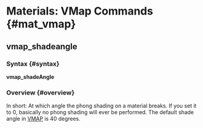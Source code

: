 # Materials: VMap Commands {#mat_vmap}
## vmap_shadeangle
### Syntax {#syntax}

**vmap_shadeAngle <degrees>**

### Overview {#overview}

In short: At which angle the phong shading on a material breaks. If you
set it to 0, basically no phong shading will ever be performed. The
default shade angle in [VMAP](VMAP) is 40 degrees.